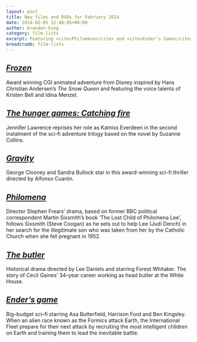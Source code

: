 ```yaml
---
layout: post
title: New films and DVDs for February 2014
date: 2014-02-05 12:48:05+00:00
author: brandon-king
category: film-lists
excerpt: Featuring <cite>Philomena</cite> and <cite>Ender's Game</cite>.
breadcrumb: film-lists
---
```

## [<cite>Frozen</cite>](https://suffolk.spydus.co.uk/cgi-bin/spydus.exe/ENQ/OPAC/BIBENQ/6564538?QRY=CAUBIB%3C%20IRN(12319679)&QRYTEXT=Buck%2C%20Chris%2C%20director)

Award winning CGI animated adventure from Disney inspired by Hans Christian Andersen&#8217;s _The Snow Queen_ and featuring the voice talents of Kristen Bell and Idina Menzel.

## [<cite>The hunger games: Catching fire</cite>](https://suffolk.spydus.co.uk/cgi-bin/spydus.exe/ENQ/OPAC/BIBENQ/6565623?QRY=CAUBIB%3C%20IRN(9671223)&QRYTEXT=Lawrence%2C%20Francis%2C%20director)

Jennifer Lawrence reprises her role as Katniss Everdeen in the second instalment of the sci-fi adventure trilogy based on the novel by Suzanne Collins.

## [<cite>Gravity</cite>](https://suffolk.spydus.co.uk/cgi-bin/spydus.exe/ENQ/OPAC/BIBENQ/6567177?QRY=CAUBIB%3C%20IRN(49285018)&QRYTEXT=CuarO%CC%82on%2C%20Alfonso%2C%20director)

George Clooney and Sandra Bullock star in this award-winning sci-fi thriller directed by Alfonso Cuarón.

## [<cite>Philomena</cite>](https://suffolk.spydus.co.uk/cgi-bin/spydus.exe/ENQ/OPAC/BIBENQ/6589914?QRY=CAUBIB%3C%20IRN(9626578)&QRYTEXT=Frears%2C%20Stephen%2C%20director)

Director Stephen Frears&#8217; drama, based on former BBC political correspondent Martin Sixsmith&#8217;s book &#8216;The Lost Child of Philomena Lee&#8217;, follows Sixsmith (Steve Coogan) as he sets out to help Lee (Judi Dench) in her search for the illegitimate son who was taken from her by the Catholic Church when she fell pregnant in 1952.

## [<cite>The butler</cite>](https://suffolk.spydus.co.uk/cgi-bin/spydus.exe/ENQ/OPAC/BIBENQ/6590370?QRY=CAUBIB%3C%20IRN(9639884)&QRYTEXT=Daniels%2C%20Lee%2C%20director)

Historical drama directed by Lee Daniels and starring Forest Whitaker. The story of Cecil Gaines&#8217; 34–year career working as head butler at the White House.

## [<cite>Ender&#8217;s game</cite>](https://suffolk.spydus.co.uk/cgi-bin/spydus.exe/ENQ/OPAC/BIBENQ/6590783?QRY=CAUBIB%3C%20IRN(12497160)&QRYTEXT=Hood%2C%20Gavin%2C%20director)

Big–budget sci–fi starring Asa Butterfield, Harrison Ford and Ben Kingsley. When an alien race known as the Formics attack Earth, the International Fleet prepare for their next attack by recruiting the most intelligent children on Earth and training them to lead the inevitable battle.

